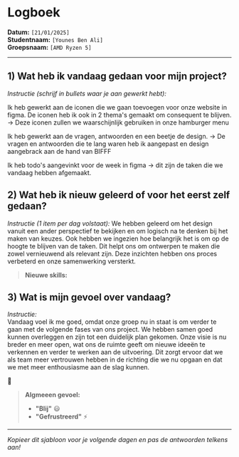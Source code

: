 # Logboek

**Datum:** `[21/01/2025]`  
**Studentnaam:** `[Younes Ben Ali]`  
**Groepsnaam:** `[AMD Ryzen 5]`

---

## 1) Wat heb ik vandaag gedaan voor mijn project?

_Instructie (schrijf in bullets waar je aan gewerkt hebt):_

Ik heb gewerkt aan de iconen die we gaan toevoegen voor onze website in figma.
De iconen heb ik ook in 2 thema's gemaakt om consequent te blijven.
-> Deze iconen zullen we waarschijnlijk gebruiken in onze hamburger menu

Ik heb gewerkt aan de vragen, antwoorden en een beetje de design.
-> De vragen en antwoorden die te lang waren heb ik aangepast en design aangebrack aan de hand van BIFFF

Ik heb todo's aangevinkt voor de week in figma
-> dit zijn de taken die we vandaag hebben afgemaakt.



## 2) Wat heb ik nieuw geleerd of voor het eerst zelf gedaan?

_Instructie (1 item per dag volstaat):_
We hebben geleerd om het design vanuit een ander perspectief te bekijken en om logisch na te denken bij het maken van keuzes. Ook hebben we ingezien hoe belangrijk het is om op de hoogte te blijven van de taken. Dit helpt ons om ontwerpen te maken die zowel vernieuwend als relevant zijn. Deze inzichten hebben ons proces verbeterd en onze samenwerking versterkt.

> **Nieuwe skills:**
>


## 3) Wat is mijn gevoel over vandaag?

_Instructie:_  
Vandaag voel ik me goed, omdat onze groep nu in staat is om verder te gaan met de volgende fases van ons project. We hebben samen goed kunnen overleggen en zijn tot een duidelijk plan gekomen. Onze visie is nu breder en meer open, wat ons de ruimte geeft om nieuwe ideeën te verkennen en verder te werken aan de uitvoering. Dit zorgt ervoor dat we als team meer vertrouwen hebben in de richting die we nu opgaan en dat we met meer enthousiasme aan de slag kunnen.

🙂

> **Algmeeen gevoel:**
>
> - **"Blij"** :smiley:
> - **"Gefrustreerd"** :zap:

---

_Kopieer dit sjabloon voor je volgende dagen en pas de antwoorden telkens aan!_
